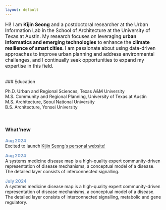 ```yaml
---
layout: default
---
```


<p style="font-size:110%;">Hi! I am <b>Kijin Seong</b> and a postdoctoral researcher at the Urban Information Lab in the School of Architecture at the University of Texas at Austin. My research focuses on leveraging <b>urban informatics and emerging technologies</b> to enhance the <b>climate resilience of smart cities</b>. I am passionate about using data-driven approaches to improve urban planning and address environmental challenges, and I continually seek opportunities to expand my expertise in this field.</p>

<br />
### Education 
<p>Ph.D. Urban and Regional Sciences, Texas A&M University<br />
M.S. Community and Regional Planning, University of Texas at Austin<br />
M.S. Architecture, Seoul National University<br />
B.S. Architecture, Yonsei University</p>

<br />
        
### What'new

<p>
  <strong style="color: #7da0ca;">Aug 2024</strong><br />
  Excited to launch <a href="http://kijinseong.github.io/" target="_blank">Kijin Seong's personal website!</a>  
</p>
<p>
  <strong style="color: #7da0ca;">Aug 2024</strong><br />
  A systems medicine disease map is a high-quality expert community-driven representation of disease mechanisms, a conceptual model of a disease. The detailed layer consists of interconnected signalling.
</p>
<p>
  <strong style="color: #7da0ca;">July 2024</strong><br />
  A systems medicine disease map is a high-quality expert community-driven representation of disease mechanisms, a conceptual model of a disease. The detailed layer consists of interconnected signalling, metabolic and gene regulatory.
</p>

